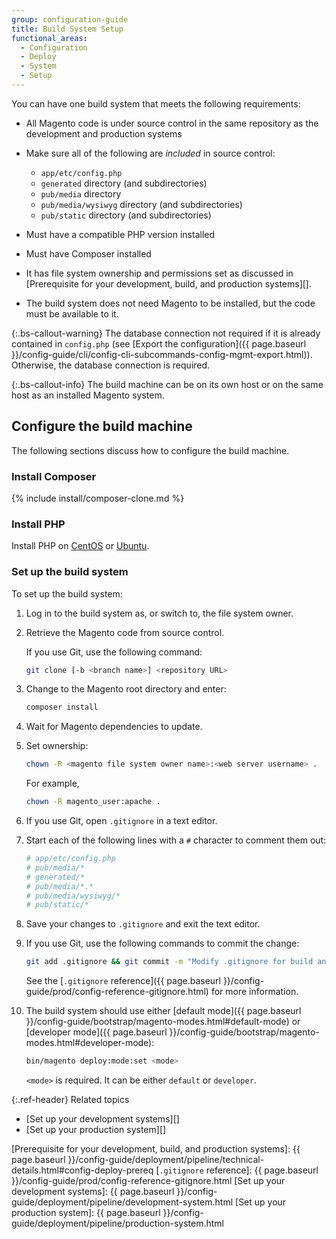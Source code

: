 ```yaml
---
group: configuration-guide
title: Build System Setup
functional_areas:
  - Configuration
  - Deploy
  - System
  - Setup
---
```


You can have one build system that meets the following requirements:

-  All Magento code is under source control in the same repository as the development and production systems
-  Make sure all of the following are _included_ in source control:

   -  `app/etc/config.php`
   -  `generated` directory (and subdirectories)
   -  `pub/media` directory
   -  `pub/media/wysiwyg` directory (and subdirectories)
   -  `pub/static` directory (and subdirectories)

-  Must have a compatible PHP version installed
-  Must have Composer installed
-  It has file system ownership and permissions set as discussed in [Prerequisite for your development, build, and production systems][].
-  The build system does not need Magento to be installed, but the code must be available to it.

{:.bs-callout-warning}
The database connection not required if it is already contained in `config.php` (see [Export the configuration]({{ page.baseurl }}/config-guide/cli/config-cli-subcommands-config-mgmt-export.html)). Otherwise, the database connection is required.

{:.bs-callout-info}
The build machine can be on its own host or on the same host as an installed Magento system.

## Configure the build machine

The following sections discuss how to configure the build machine.

### Install Composer

{% include install/composer-clone.md %}

### Install PHP

Install PHP on [CentOS] or [Ubuntu][].

### Set up the build system

To set up the build system:

1. Log in to the build system as, or switch to, the file system owner.
1. Retrieve the Magento code from source control.

   If you use Git, use the following command:

   ```bash
   git clone [-b <branch name>] <repository URL>
   ```

1. Change to the Magento root directory and enter:

   ```bash
   composer install
   ```

1. Wait for Magento dependencies to update.
1. Set ownership:

   ```bash
   chown -R <magento file system owner name>:<web server username> .
   ```

   For example,

   ```bash
   chown -R magento_user:apache .
   ```

1. If you use Git, open `.gitignore` in a text editor.
1. Start each of the following lines with a `#` character to comment them out:

   ```conf
   # app/etc/config.php
   # pub/media/*
   # generated/*
   # pub/media/*.*
   # pub/media/wysiwyg/*
   # pub/static/*
   ```

1. Save your changes to `.gitignore` and exit the text editor.
1. If you use Git, use the following commands to commit the change:

   ```bash
   git add .gitignore && git commit -m "Modify .gitignore for build and production"
   ```

   See the [`.gitignore` reference]({{ page.baseurl }}/config-guide/prod/config-reference-gitignore.html) for more information.

1. The build system should use either [default mode]({{ page.baseurl }}/config-guide/bootstrap/magento-modes.html#default-mode) or [developer mode]({{ page.baseurl }}/config-guide/bootstrap/magento-modes.html#developer-mode):

   ```bash
   bin/magento deploy:mode:set <mode>
   ```
   `<mode>` is required. It can be either `default` or `developer`.

{:.ref-header}
Related topics

-  [Set up your development systems][]
-  [Set up your production system][]

<!-- Link Definitions -->
[CentOS]: https://wiki.centos.org/HowTos/php7
[Ubuntu]: https://help.ubuntu.com/lts/serverguide/php.html
[Prerequisite for your development, build, and production systems]: {{ page.baseurl }}/config-guide/deployment/pipeline/technical-details.html#config-deploy-prereq
[`.gitignore` reference]: {{ page.baseurl }}/config-guide/prod/config-reference-gitignore.html
[Set up your development systems]: {{ page.baseurl }}/config-guide/deployment/pipeline/development-system.html
[Set up your production system]: {{ page.baseurl }}/config-guide/deployment/pipeline/production-system.html
